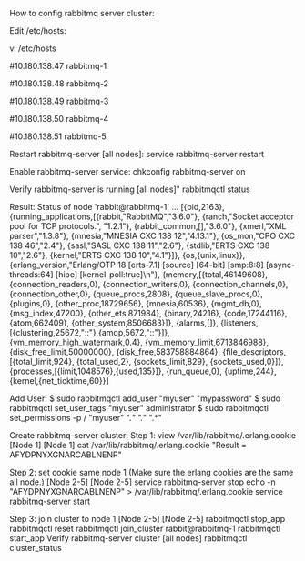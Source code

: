 How to config rabbitmq server cluster:

Edit /etc/hosts:

vi /etc/hosts

#10.180.138.47  rabbitmq-1

#10.180.138.48  rabbitmq-2

#10.180.138.49  rabbitmq-3

#10.180.138.50  rabbitmq-4

#10.180.138.51  rabbitmq-5



Restart rabbitmq-server [all nodes]:
service rabbitmq-server restart

Enable rabbitmq-server service:
chkconfig rabbitmq-server on

Verify rabbitmq-server is running [all nodes]"
rabbitmqctl status

Result:
Status of node 'rabbit@rabbitmq-1' ...
[{pid,2163},
 {running_applications,[{rabbit,"RabbitMQ","3.6.0"},
                        {ranch,"Socket acceptor pool for TCP protocols.",
                               "1.2.1"},
                        {rabbit_common,[],"3.6.0"},
                        {xmerl,"XML parser","1.3.8"},
                        {mnesia,"MNESIA  CXC 138 12","4.13.1"},
                        {os_mon,"CPO  CXC 138 46","2.4"},
                        {sasl,"SASL  CXC 138 11","2.6"},
                        {stdlib,"ERTS  CXC 138 10","2.6"},
                        {kernel,"ERTS  CXC 138 10","4.1"}]},
 {os,{unix,linux}},
 {erlang_version,"Erlang/OTP 18 [erts-7.1] [source] [64-bit] [smp:8:8] [async-threads:64] [hipe] [kernel-poll:true]\n"},
 {memory,[{total,46149608},
          {connection_readers,0},
          {connection_writers,0},
          {connection_channels,0},
          {connection_other,0},
          {queue_procs,2808},
          {queue_slave_procs,0},
          {plugins,0},
          {other_proc,18729656},
          {mnesia,60536},
          {mgmt_db,0},
          {msg_index,47200},
          {other_ets,871984},
          {binary,24216},
          {code,17244116},
          {atom,662409},
          {other_system,8506683}]},
 {alarms,[]},
 {listeners,[{clustering,25672,"::"},{amqp,5672,"::"}]},
 {vm_memory_high_watermark,0.4},
 {vm_memory_limit,6713846988},
 {disk_free_limit,50000000},
 {disk_free,583758884864},
 {file_descriptors,[{total_limit,924},
                    {total_used,2},
                    {sockets_limit,829},
                    {sockets_used,0}]},
 {processes,[{limit,1048576},{used,135}]},
 {run_queue,0},
 {uptime,244},
 {kernel,{net_ticktime,60}}]


Add User:
$ sudo rabbitmqctl add_user "myuser" "mypassword"
$ sudo rabbitmqctl set_user_tags "myuser" administrator
$ sudo rabbitmqctl set_permissions -p / "myuser" ".*" ".*" ".*"

Create rabbitmq-server cluster:
Step 1:
view /var/lib/rabbitmq/.erlang.cookie [Node 1]
[Node 1]
cat /var/lib/rabbitmq/.erlang.cookie
"Result = AFYDPNYXGNARCABLNENP"

Step 2:
set cookie same node 1 (Make sure the erlang cookies are the same all node.) [Node 2-5]
[Node 2-5]
service rabbitmq-server stop
echo -n "AFYDPNYXGNARCABLNENP" > /var/lib/rabbitmq/.erlang.cookie
service rabbitmq-server start

Step 3:
join cluster to node 1 [Node 2-5]
[Node 2-5]
rabbitmqctl stop_app
rabbitmqctl reset
rabbitmqctl join_cluster rabbit@rabbitmq-1
rabbitmqctl start_app
Verify rabbitmq-server cluster [all nodes]
rabbitmqctl cluster_status
